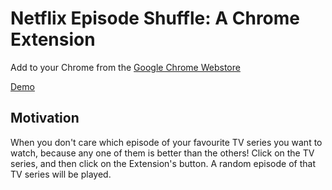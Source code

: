 # Netflix Episode Shuffle: A Chrome Extension
Add to your Chrome from the [Google Chrome Webstore](https://chrome.google.com/webstore/detail/netflix-episode-shuffle/lndeoibbeadhignkdegpiiaehliimpgf)

[Demo](https://github.com/sajalverma17/NetflixEpisodeShuffle/assets/25904133/e43ca918-d1dc-4e6f-a710-15185482f579)

## Motivation

When you don't care which episode of your favourite TV series you want to watch, because any one of them is better than the others! Click on the TV series, and then click on the Extension's button. A random episode of that TV series will be played.
